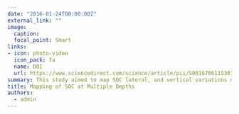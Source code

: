 ```yaml
---
date: "2016-01-24T00:00:00Z"
external_link: ""
image:
  caption: 
  focal_point: Smart
links:
- icon: photo-video
  icon_pack: fa
  name: DOI
  url: https://www.sciencedirect.com/science/article/pii/S0016706115301543
summary: This study aimed to map SOC lateral, and vertical variations down to 1 m depth. Six data mining techniques namely; artificial neural networks, support vector regression, k-nearest neighbor, random forests, regression tree models, and genetic programming were combined with equal-area smoothing splines to develop, and compare their effectiveness in achieving this aim. . 
title: Mapping of SOC at Multiple Depths
authors: 
  - admin
---
```

